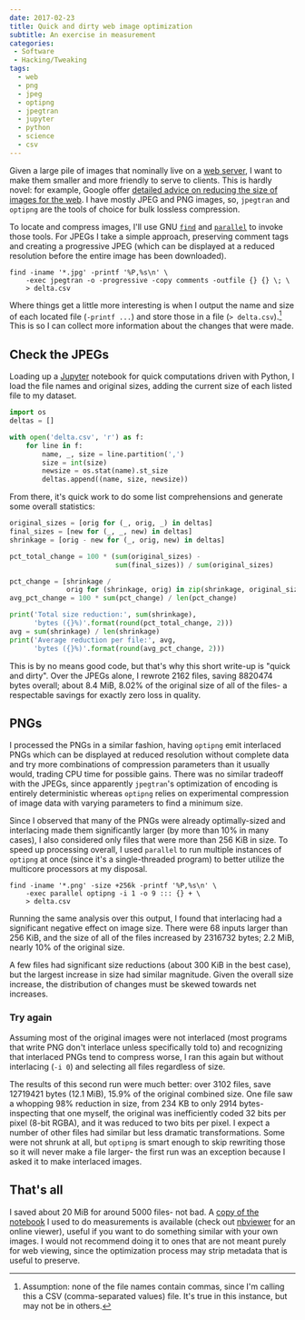 ```yaml
---
date: 2017-02-23
title: Quick and dirty web image optimization
subtitle: An exercise in measurement
categories:
 - Software
 - Hacking/Tweaking
tags:
  - web
  - png
  - jpeg
  - optipng
  - jpegtran
  - jupyter
  - python
  - science
  - csv
---
```


Given a large pile of images that nominally live on a [web server][cemetech], I
want to make them smaller and more friendly to serve to clients. This is hardly
novel: for example, Google offer [detailed advice on reducing the size of images
for the web][google-advice]. I have mostly JPEG and PNG images, so, `jpegtran`
and `optipng` are the tools of choice for bulk lossless compression.

[cemetech]: https://www.cemetech.net/
[google-advice]: https://developers.google.com/web/fundamentals/performance/optimizing-content-efficiency/image-optimization

To locate and compress images, I'll use GNU [`find`][gnu-find] and
[`parallel`][gnu-parallel] to invoke those tools. For JPEGs I take a simple
approach, preserving comment tags and creating a progressive JPEG (which can be
displayed at a reduced resolution before the entire image has been downloaded).

[gnu-find]: https://www.gnu.org/software/findutils/
[gnu-parallel]: https://www.gnu.org/software/parallel/

    find -iname '*.jpg' -printf '%P,%s\n' \
        -exec jpegtran -o -progressive -copy comments -outfile {} {} \; \
        > delta.csv

Where things get a little more interesting is when I output the name and size of
each located file (`-printf ...`) and store those in a file (`>
delta.csv`).[^csv] This is so I can collect more information about the changes
that were made.

[^csv]: Assumption: none of the file names contain commas, since I'm calling
        this a CSV (comma-separated values) file. It's true in this instance,
        but may not be in others.

## Check the JPEGs

Loading up a [Jupyter][jupyter] notebook for quick computations driven with
Python, I load the file names and original sizes, adding the current size of
each listed file to my dataset.

[jupyter]: https://jupyter.org/

```python
import os
deltas = []

with open('delta.csv', 'r') as f:
    for line in f:
        name, _, size = line.partition(',')
        size = int(size)
        newsize = os.stat(name).st_size
        deltas.append((name, size, newsize))
```

From there, it's quick work to do some list comprehensions and generate some
overall statistics:

```python
original_sizes = [orig for (_, orig, _) in deltas]
final_sizes = [new for (_, _, new) in deltas]
shrinkage = [orig - new for (_, orig, new) in deltas]

pct_total_change = 100 * (sum(original_sizes) -
                          sum(final_sizes)) / sum(original_sizes)

pct_change = [shrinkage /
              orig for (shrinkage, orig) in zip(shrinkage, original_sizes)]
avg_pct_change = 100 * sum(pct_change) / len(pct_change)

print('Total size reduction:', sum(shrinkage),
      'bytes ({}%)'.format(round(pct_total_change, 2)))
avg = sum(shrinkage) / len(shrinkage)
print('Average reduction per file:', avg,
      'bytes ({}%)'.format(round(avg_pct_change, 2)))
```

This is by no means good code, but that's why this short write-up is "quick and
dirty". Over the JPEGs alone, I rewrote 2162 files, saving 8820474 bytes
overall; about 8.4 MiB, 8.02% of the original size of all of the files- a
respectable savings for exactly zero loss in quality.

## PNGs

I processed the PNGs in a similar fashion, having `optipng` emit interlaced
PNGs which can be displayed at reduced resolution without complete data and try
more combinations of compression parameters than it usually would, trading CPU
time for possible gains. There was no similar tradeoff with the JPEGs, since
apparently `jpegtran`'s optimization of encoding is entirely deterministic
whereas `optipng` relies on experimental compression of image data with varying
parameters to find a minimum size.

Since I observed that many of the PNGs were already optimally-sized and
interlacing made them significantly larger (by more than 10% in many cases), I
also considered only files that were more than 256 KiB in size. To speed up
processing overall, I used `parallel` to run multiple instances of `optipng` at
once (since it's a single-threaded program) to better utilize the multicore
processors at my disposal.

    find -iname '*.png' -size +256k -printf '%P,%s\n' \
        -exec parallel optipng -i 1 -o 9 ::: {} + \
        > delta.csv

Running the same analysis over this output, I found that interlacing had a
significant negative effect on image size. There were 68 inputs larger than 256
KiB, and the size of all of the files increased by 2316732 bytes; 2.2 MiB,
nearly 10% of the original size.

A few files had significant size reductions (about 300 KiB in the best case),
but the largest increase in size had similar magnitude. Given the overall size
increase, the distribution of changes must be skewed towards net increases.

### Try again

Assuming most of the original images were not interlaced (most programs that
write PNG don't interlace unless specifically told to) and recognizing that
interlaced PNGs tend to compress worse, I ran this again but without interlacing
(`-i 0`) and selecting all files regardless of size.

The results of this second run were much better: over 3102 files, save 12719421
bytes (12.1 MiB), 15.9% of the original combined size. One file saw a whopping
98% reduction in size, from 234 KB to only 2914 bytes- inspecting that one
myself, the original was inefficiently coded 32 bits per pixel (8-bit RGBA), and
it was reduced to two bits per pixel. I expect a number of other files had
similar but less dramatic transformations. Some were not shrunk at all, but
`optipng` is smart enough to skip rewriting those so it will never make a file
larger- the first run was an exception because I asked it to make interlaced
images.

## That's all

I saved about 20 MiB for around 5000 files- not bad. A [copy of the
notebook][notebook] I used to do measurements is available (check out
[nbviewer][nbviewer] for an online viewer), useful if you want to do something
similar with your own images. I would not recommend doing it to ones that are
not meant purely for web viewing, since the optimization process may strip
metadata that is useful to preserve.

[notebook]: /images/2017/image-optimization.ipynb
[nbviewer]: https://nbviewer.jupyter.org/
